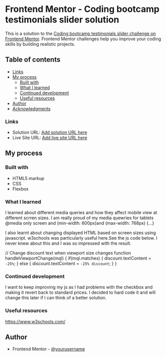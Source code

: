 # Frontend Mentor - Coding bootcamp testimonials slider solution

This is a solution to the [Coding bootcamp testimonials slider challenge on Frontend Mentor](https://www.frontendmentor.io/challenges/coding-bootcamp-testimonials-slider-4FNyLA8JL). Frontend Mentor challenges help you improve your coding skills by building realistic projects. 

## Table of contents
  - [Links](#links)
- [My process](#my-process)
  - [Built with](#built-with)
  - [What I learned](#what-i-learned)
  - [Continued development](#continued-development)
  - [Useful resources](#useful-resources)
- [Author](#author)
- [Acknowledgments](#acknowledgments)

### Links

- Solution URL: [Add solution URL here](https://your-solution-url.com)
- Live Site URL: [Add live site URL here](https://your-live-site-url.com)

## My process

### Built with

- HTML5 markup
- CSS
- Flexbox

### What I learned
I learned about different media queries and how they affect mobile view at different scrren sizes. I am really proud of my media quewries for tablets
@media only screen and (min-width: 600px)and (max-width: 768px) {...}


I also learnt about changing displayed HTML based on screen sizes using javascript. w3schools was particularly useful here.See the js code below. I never knew about this and I was so impressed with the result.

// Change discount text when viewport size changes
function handleViewportChange(mql) {
    if(mql.matches) {
        discount.textContent = `-25%`;
    } else {
        discount.textContent = `-25% discount`;
    }
}

### Continued development

I want to keep improving my js as I had problems with the checkbox and making it revert back to standard prices. I decided to hard code it and will change this later if I can think of a better solution.

### Useful resources

https://www.w3schools.com/

## Author

- Frontend Mentor - [@yourusername](https://www.frontendmentor.io/profile/egbuna09)


